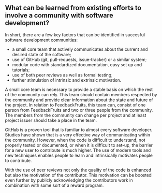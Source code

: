 ## What can be learned from existing efforts to involve a community with software development?
In short, there are a few key factors that can be identified in succesful software development communities:
- a small core team that actively communicates about the current and desired state of the software;
- use of GitHub (git, pull-requests, issue-tracker) or a similar system;
- modular code with standardized documentation, easy set up and tutorials;
- use of both peer reviews as well as formal testing;
- further stimulation of intrinsic and extrinsic motivation.

A small core team is necessary to provide a stable basis on which the rest of the community can rely. This team should contain members respected by the community and provide clear information about the state and future of the project. In relation to FeedbackFruits, this team can, consist of one person from FeedbackFruits and two or three people from the community. The members from the community can change per project and at least project issuer should take a place in the team.

GitHub is a proven tool that is familiar to almost every software developer. Studies have shown that is a very effective way of communicating within the community. However, when the code is difficult to understand, not properly tested or documented, or when it is difficult to set-up, the barrier for a new user to contribute is much higher. The use of modern tools and new techniques enables people to learn and intrinsically motivates people to contribute.

With the use of peer reviews not only the quality of the code is enhanced but also the motivation of the contributor. This motivation can be boosted even further by publicly acknowledging the contributors work in combination with some sort of a reward program. 